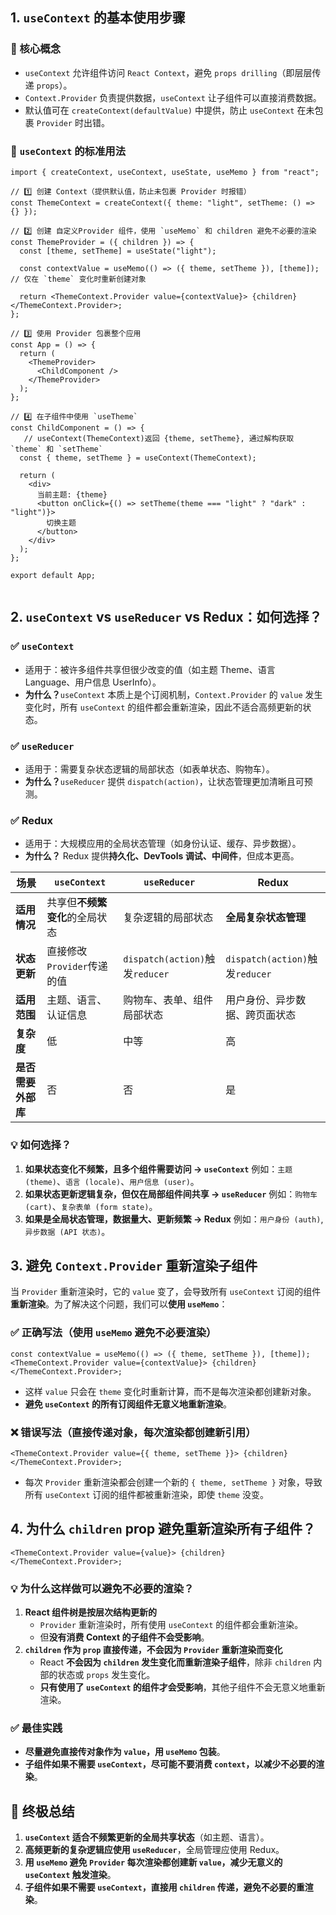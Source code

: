 ## **1. `useContext` 的基本使用步骤**

### **📌 核心概念**

- `useContext` 允许组件访问 `React Context`，避免 `props drilling`（即层层传递 `props`）。
- `Context.Provider` 负责提供数据，`useContext` 让子组件可以直接消费数据。
- 默认值可在 `createContext(defaultValue)` 中提供，防止 `useContext` 在未包裹 `Provider` 时出错。

### 🚀 `useContext` 的标准用法

```
import { createContext, useContext, useState, useMemo } from "react";

// 1️⃣ 创建 Context（提供默认值，防止未包裹 Provider 时报错）
const ThemeContext = createContext({ theme: "light", setTheme: () => {} });

// 2️⃣ 创建 自定义Provider 组件，使用 `useMemo` 和 children 避免不必要的渲染
const ThemeProvider = ({ children }) => {
  const [theme, setTheme] = useState("light");

  const contextValue = useMemo(() => ({ theme, setTheme }), [theme]); // 仅在 `theme` 变化时重新创建对象

  return <ThemeContext.Provider value={contextValue}> {children} </ThemeContext.Provider>;
};

// 3️⃣ 使用 Provider 包裹整个应用
const App = () => {
  return (
    <ThemeProvider>
      <ChildComponent />
    </ThemeProvider>
  );
};

// 4️⃣ 在子组件中使用 `useTheme`
const ChildComponent = () => {
   // useContext(ThemeContext)返回 {theme, setTheme}, 通过解构获取 `theme` 和 `setTheme`
  const { theme, setTheme } = useContext(ThemeContext);

  return (
    <div>
      当前主题: {theme}
      <button onClick={() => setTheme(theme === "light" ? "dark" : "light")}>
        切换主题
      </button>
    </div>
  );
};

export default App;


```

## **2. `useContext` vs `useReducer` vs Redux：如何选择？**

### **✅ `useContext`**

- 适用于：被许多组件共享但很少改变的值（如主题 Theme、语言 Language、用户信息 UserInfo）。
- **为什么？**`useContext` 本质上是个订阅机制，`Context.Provider` 的 `value` 发生变化时，所有 `useContext` 的组件都会重新渲染，因此不适合高频更新的状态。

### **✅ `useReducer`**

- 适用于：需要复杂状态逻辑的局部状态（如表单状态、购物车）。
- **为什么？**`useReducer` 提供 `dispatch(action)`，让状态管理更加清晰且可预测。

### **✅ Redux**

- 适用于：大规模应用的全局状态管理（如身份认证、缓存、异步数据）。
- **为什么？** Redux 提供**持久化、DevTools 调试、中间件**，但成本更高。

| 场景               | `useContext`                   | `useReducer`                    | Redux                           |
| ------------------ | ------------------------------ | ------------------------------- | ------------------------------- |
| **适用情况**       | 共享但**不频繁变化**的全局状态 | 复杂逻辑的局部状态              | **全局复杂状态管理**            |
| **状态更新**       | 直接修改`Provider`传递的值     | `dispatch(action)`触发`reducer` | `dispatch(action)`触发`reducer` |
| **适用范围**       | 主题、语言、认证信息           | 购物车、表单、组件局部状态      | 用户身份、异步数据、跨页面状态  |
| **复杂度**         | 低                             | 中等                            | 高                              |
| **是否需要外部库** | 否                             | 否                              | 是                              |

### **💡 如何选择？**

1. **如果状态变化不频繁，且多个组件需要访问 → `useContext`**
   例如：`主题 (theme)`、`语言 (locale)`、`用户信息 (user)`。
2. **如果状态更新逻辑复杂，但仅在局部组件间共享 → `useReducer`**
   例如：`购物车 (cart)`、`复杂表单 (form state)`。
3. **如果是全局状态管理，数据量大、更新频繁 → Redux**
   例如：`用户身份 (auth)`, `异步数据 (API 状态)`。

## **3. 避免 `Context.Provider` 重新渲染子组件**

当 `Provider` 重新渲染时，它的 `value` 变了，会导致所有 `useContext` 订阅的组件**重新渲染**。为了解决这个问题，我们可以**使用 `useMemo`**：

### **✅ 正确写法（使用 `useMemo` 避免不必要渲染）**

```
const contextValue = useMemo(() => ({ theme, setTheme }), [theme]);
<ThemeContext.Provider value={contextValue}> {children} </ThemeContext.Provider>;
```

- 这样 `value` 只会在 `theme` 变化时重新计算，而不是每次渲染都创建新对象。
- **避免 `useContext` 的所有订阅组件无意义地重新渲染**。

### **❌ 错误写法（直接传递对象，每次渲染都创建新引用）**

```
<ThemeContext.Provider value={{ theme, setTheme }}> {children} </ThemeContext.Provider>;

```

- 每次 `Provider` 重新渲染都会创建一个新的 `{ theme, setTheme }` 对象，导致所有 `useContext` 订阅的组件都被重新渲染，即使 `theme` 没变。

## **4. 为什么 `children` prop 避免重新渲染所有子组件？**

```
<ThemeContext.Provider value={value}> {children} </ThemeContext.Provider>;

```

### **💡 为什么这样做可以避免不必要的渲染？**

1. **React 组件树是按层次结构更新的**
   - `Provider` 重新渲染时，所有使用 `useContext` 的组件都会重新渲染。
   - 但**没有消费 Context 的子组件不会受影响**。
2. **`children` 作为 `prop` 直接传递，不会因为 `Provider` 重新渲染而变化**
   - React **不会因为 `children` 发生变化而重新渲染子组件**，除非 `children` 内部的状态或 `props` 发生变化。
   - **只有使用了 `useContext` 的组件才会受影响**，其他子组件不会无意义地重新渲染。

### **✅ 最佳实践**

- **尽量避免直接传对象作为 `value`，用 `useMemo` 包装**。
- **子组件如果不需要 `useContext`，尽可能不要消费 `context`，以减少不必要的渲染**。

## **🎯 终极总结**

1. **`useContext` 适合不频繁更新的全局共享状态**（如主题、语言）。
2. **高频更新的复杂逻辑应使用 `useReducer`**，全局管理应使用 Redux。
3. **用 `useMemo` 避免 `Provider` 每次渲染都创建新 `value`，减少无意义的 `useContext` 触发渲染**。
4. **子组件如果不需要 `useContext`，直接用 `children` 传递，避免不必要的重渲染**。
